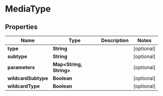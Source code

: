 
# MediaType

## Properties
Name | Type | Description | Notes
------------ | ------------- | ------------- | -------------
**type** | **String** |  |  [optional]
**subtype** | **String** |  |  [optional]
**parameters** | **Map&lt;String, String&gt;** |  |  [optional]
**wildcardSubtype** | **Boolean** |  |  [optional]
**wildcardType** | **Boolean** |  |  [optional]



